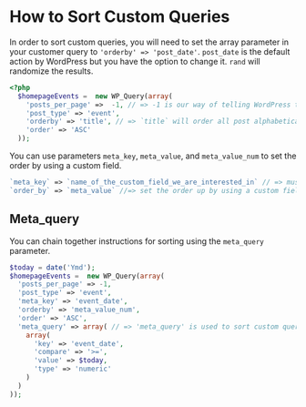 # How to Sort Custom Queries

In order to sort custom queries, you will need to set the array parameter in your customer query to `'orderby' => 'post_date'`. `post_date` is the default action by WordPress but you have the option to change it. `rand` will randomize the results.

```php
<?php
  $homepageEvents =  new WP_Query(array(
    'posts_per_page' =>  -1, // => -1 is our way of telling WordPress to give us all post that meet the conditions of the query
    'post_type' => 'event',
    'orderby' => 'title', // => `title` will order all post alphabetically by title
    'order' => 'ASC'
  ));

```

You can use parameters `meta_key`, `meta_value`, and `meta_value_num` to set the order by using a custom field.

```php
`meta_key` => `name_of_the_custom_field_we_are_interested_in` // => must be used in conjunction with `meta_value`
`order_by` => `meta_value` //=> set the order up by using a custom field
```

## Meta_query

You can chain together instructions for sorting using the `meta_query` parameter.

```php
$today = date('Ymd');
$homepageEvents =  new WP_Query(array(
  'posts_per_page' => -1,
  'post_type' => 'event',
  'meta_key' => 'event_date',
  'orderby' => 'meta_value_num',
  'order' => 'ASC',
  'meta_query' => array( // => 'meta_query' is used to sort custom queries with the comparison operators.
    array(
      'key' => 'event_date',
      'compare' => '>=',
      'value' => $today,
      'type' => 'numeric'
    )
  )
));
```
